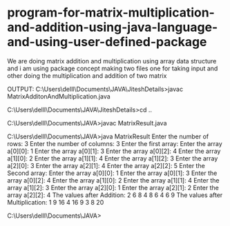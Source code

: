 # program-for-matrix-multiplication-and-addition-using-java-language-and-using-user-defined-package
We are doing matrix addition and multiplication using array data structure and i am using package concept making two files one for taking input and other doing the multiplication and addition of two matrix

OUTPUT:
C:\Users\delll\Documents\JAVA\JiteshDetails>javac MatrixAdditonAndMultiplication.java

C:\Users\delll\Documents\JAVA\JiteshDetails>cd ..

C:\Users\delll\Documents\JAVA>javac MatrixResult.java

C:\Users\delll\Documents\JAVA>java MatrixResult
Enter the number of rows:
3
Enter the number of columns:
3
Enter the first array:
Enter the array a[0][0]:
1
Enter the array a[0][1]:
3
Enter the array a[0][2]:
4
Enter the array a[1][0]:
2
Enter the array a[1][1]:
4
Enter the array a[1][2]:
3
Enter the array a[2][0]:
3
Enter the array a[2][1]:
4
Enter the array a[2][2]:
5
Enter the Second array:
Enter the array a[0][0]:
1
Enter the array a[0][1]:
3
Enter the array a[0][2]:
4
Enter the array a[1][0]:
2
Enter the array a[1][1]:
4
Enter the array a[1][2]:
3
Enter the array a[2][0]:
1
Enter the array a[2][1]:
2
Enter the array a[2][2]:
4
The values after Addition:
2   6   8
4   8   6
4   6   9
The values after Multiplication:
1   9   16
4   16   9
3   8   20

C:\Users\delll\Documents\JAVA>
